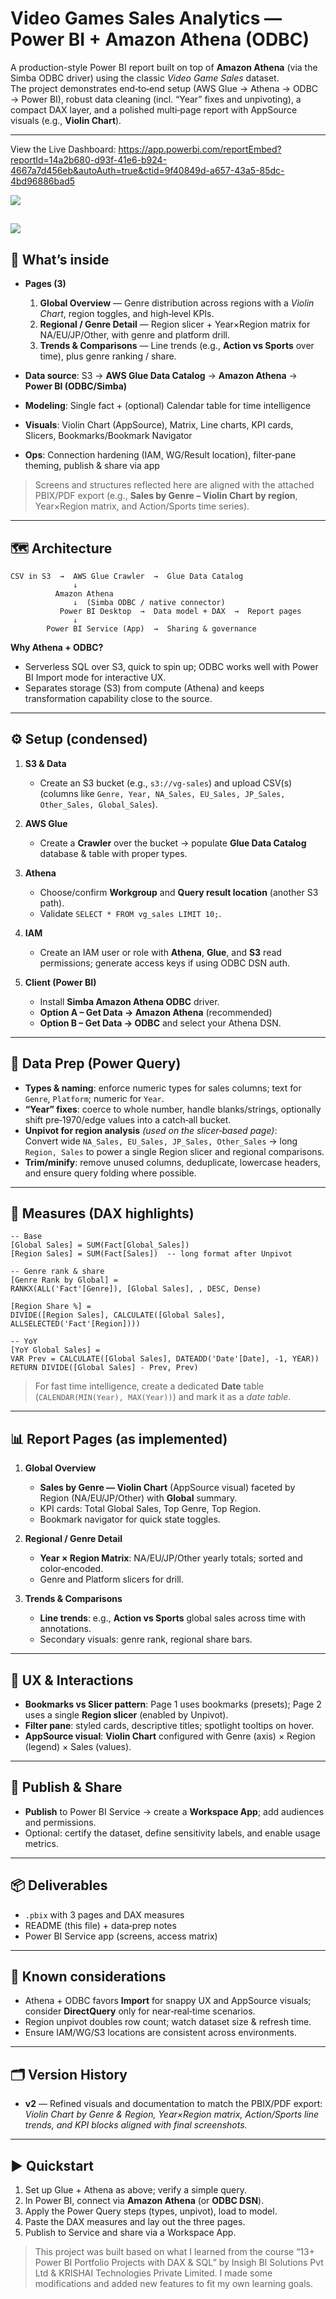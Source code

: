 # Video Games Sales Analytics — Power BI + Amazon Athena (ODBC)

A production-style Power BI report built on top of **Amazon Athena** (via the Simba ODBC driver) using the classic *Video Game Sales* dataset.  
The project demonstrates end‑to‑end setup (AWS Glue → Athena → ODBC → Power BI), robust data cleaning (incl. “Year” fixes and unpivoting), a compact DAX layer, and a polished multi‑page report with AppSource visuals (e.g., **Violin Chart**).

---

View the Live Dashboard: https://app.powerbi.com/reportEmbed?reportId=14a2b680-d93f-41e6-b924-4667a7d456eb&autoAuth=true&ctid=9f40849d-a657-43a5-85dc-4bd96886bad5

![](https://github.com/khanhmdinh/khanhmdinh.github.io/blob/84f4cd03fe3601daa290d5f97635eaa1e35e6dff/images/Video_Games_1.png)

![](https://github.com/khanhmdinh/khanhmdinh.github.io/blob/fb9685d5b8cced058e705b51bf309746fba7c2a3/images/Video_Games_2.png)
---

## 📌 What’s inside

- **Pages (3)**
  1) **Global Overview** — Genre distribution across regions with a *Violin Chart*, region toggles, and high‑level KPIs.  
  2) **Regional / Genre Detail** — Region slicer + Year×Region matrix for NA/EU/JP/Other, with genre and platform drill.  
  3) **Trends & Comparisons** — Line trends (e.g., **Action vs Sports** over time), plus genre ranking / share.

- **Data source**: S3 → **AWS Glue Data Catalog** → **Amazon Athena** → **Power BI (ODBC/Simba)**  
- **Modeling**: Single fact + (optional) Calendar table for time intelligence  
- **Visuals**: Violin Chart (AppSource), Matrix, Line charts, KPI cards, Slicers, Bookmarks/Bookmark Navigator  
- **Ops**: Connection hardening (IAM, WG/Result location), filter‑pane theming, publish & share via app

> Screens and structures reflected here are aligned with the attached PBIX/PDF export (e.g., **Sales by Genre – Violin Chart by region**, Year×Region matrix, and Action/Sports time series).  

---

## 🗺️ Architecture

```
CSV in S3  →  AWS Glue Crawler  →  Glue Data Catalog
              ↓
          Amazon Athena
              ↓  (Simba ODBC / native connector)
           Power BI Desktop  →  Data model + DAX  →  Report pages
              ↓
        Power BI Service (App)  →  Sharing & governance
```

**Why Athena + ODBC?**  
- Serverless SQL over S3, quick to spin up; ODBC works well with Power BI Import mode for interactive UX.  
- Separates storage (S3) from compute (Athena) and keeps transformation capability close to the source.

---

## ⚙️ Setup (condensed)

1. **S3 & Data**
   - Create an S3 bucket (e.g., `s3://vg-sales`) and upload CSV(s) (columns like `Genre, Year, NA_Sales, EU_Sales, JP_Sales, Other_Sales, Global_Sales`).

2. **AWS Glue**
   - Create a **Crawler** over the bucket → populate **Glue Data Catalog** database & table with proper types.

3. **Athena**
   - Choose/confirm **Workgroup** and **Query result location** (another S3 path).  
   - Validate `SELECT * FROM vg_sales LIMIT 10;`.

4. **IAM**
   - Create an IAM user or role with **Athena**, **Glue**, and **S3** read permissions; generate access keys if using ODBC DSN auth.

5. **Client (Power BI)**
   - Install **Simba Amazon Athena ODBC** driver.  
   - **Option A – Get Data → Amazon Athena** (recommended)  
   - **Option B – Get Data → ODBC** and select your Athena DSN.

---

## 🧹 Data Prep (Power Query)

- **Types & naming**: enforce numeric types for sales columns; text for `Genre`, `Platform`; numeric for `Year`.
- **“Year” fixes**: coerce to whole number, handle blanks/strings, optionally shift pre‑1970/edge values into a catch‑all bucket.
- **Unpivot for region analysis** *(used on the slicer‑based page)*:  
  Convert wide `NA_Sales, EU_Sales, JP_Sales, Other_Sales` → long `Region, Sales` to power a single Region slicer and regional comparisons.
- **Trim/minify**: remove unused columns, deduplicate, lowercase headers, and ensure query folding where possible.

---

## 🧠 Measures (DAX highlights)

```DAX
-- Base
[Global Sales] = SUM(Fact[Global_Sales])
[Region Sales] = SUM(Fact[Sales])  -- long format after Unpivot

-- Genre rank & share
[Genre Rank by Global] =
RANKX(ALL('Fact'[Genre]), [Global Sales], , DESC, Dense)

[Region Share %] =
DIVIDE([Region Sales], CALCULATE([Global Sales], ALLSELECTED('Fact'[Region])))

-- YoY
[YoY Global Sales] =
VAR Prev = CALCULATE([Global Sales], DATEADD('Date'[Date], -1, YEAR))
RETURN DIVIDE([Global Sales] - Prev, Prev)
```

> For fast time intelligence, create a dedicated **Date** table (`CALENDAR(MIN(Year), MAX(Year))`) and mark it as a *date table*.

---

## 📊 Report Pages (as implemented)

1) **Global Overview**
   - **Sales by Genre — Violin Chart** (AppSource visual) faceted by Region (NA/EU/JP/Other) with **Global** summary.  
   - KPI cards: Total Global Sales, Top Genre, Top Region.  
   - Bookmark navigator for quick state toggles.

2) **Regional / Genre Detail**
   - **Year × Region Matrix**: NA/EU/JP/Other yearly totals; sorted and color‑encoded.  
   - Genre and Platform slicers for drill.

3) **Trends & Comparisons**
   - **Line trends**: e.g., **Action vs Sports** global sales across time with annotations.  
   - Secondary visuals: genre rank, regional share bars.

---

## 🎨 UX & Interactions

- **Bookmarks vs Slicer pattern**: Page 1 uses bookmarks (presets); Page 2 uses a single **Region slicer** (enabled by Unpivot).  
- **Filter pane**: styled cards, descriptive titles; spotlight tooltips on hover.  
- **AppSource visual**: **Violin Chart** configured with Genre (axis) × Region (legend) × Sales (values).

---

## 🚀 Publish & Share

- **Publish** to Power BI Service → create a **Workspace App**; add audiences and permissions.  
- Optional: certify the dataset, define sensitivity labels, and enable usage metrics.

---

## 📦 Deliverables

- `.pbix` with 3 pages and DAX measures  
- README (this file) + data‑prep notes  
- Power BI Service app (screens, access matrix)

---

## 🧩 Known considerations

- Athena + ODBC favors **Import** for snappy UX and AppSource visuals; consider **DirectQuery** only for near‑real‑time scenarios.  
- Region unpivot doubles row count; watch dataset size & refresh time.  
- Ensure IAM/WG/S3 locations are consistent across environments.

---

## 🗂️ Version History

- **v2** — Refined visuals and documentation to match the PBIX/PDF export:  
  *Violin Chart by Genre & Region, Year×Region matrix, Action/Sports line trends, and KPI blocks aligned with final screenshots.*

---

## ▶️ Quickstart

1. Set up Glue + Athena as above; verify a simple query.
2. In Power BI, connect via **Amazon Athena** (or **ODBC DSN**).
3. Apply the Power Query steps (types, unpivot), load to model.
4. Paste the DAX measures and lay out the three pages.
5. Publish to Service and share via a Workspace App.

>This project was built based on what I learned from the course “13+ Power BI Portfolio Projects with DAX & SQL” by Insigh BI Solutions Pvt Ltd & KRISHAI Technologies Private Limited. I made some modifications and added new features to fit my own learning goals.
